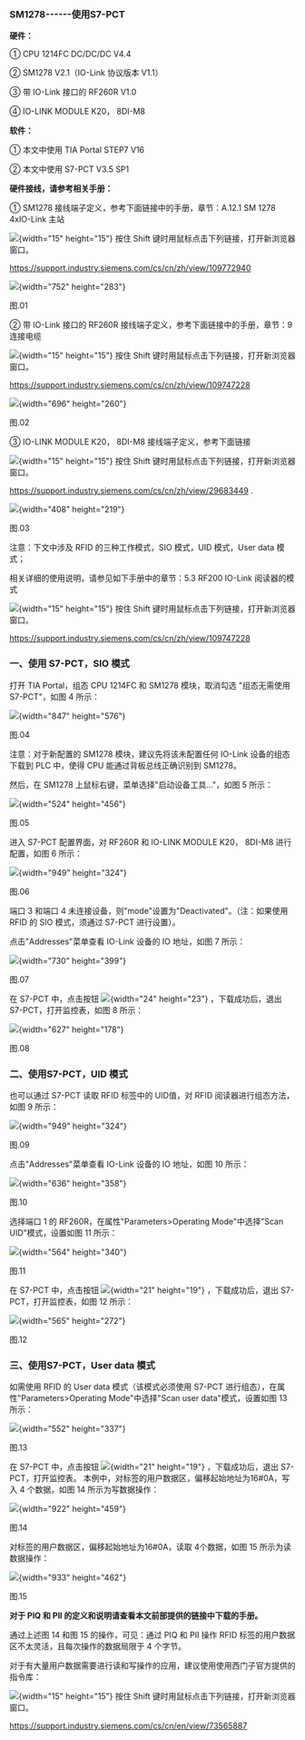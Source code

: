### SM1278------使用S7-PCT

**硬件：**

① CPU 1214FC DC/DC/DC V4.4

② SM1278 V2.1（IO-Link 协议版本 V1.1）

③ 带 IO-Link 接口的 RF260R V1.0

④ IO-LINK MODULE K20， 8DI-M8

**软件：**

① 本文中使用 TIA Portal STEP7 V16

② 本文中使用 S7-PCT V3.5 SP1

**硬件接线，请参考相关手册：**

① SM1278 接线端子定义，参考下面链接中的手册，章节：A.12.1 SM 1278
4xIO-Link 主站

![](images/3.gif){width="15" height="15"} 按住 Shift
键时用鼠标点击下列链接，打开新浏览器窗口。

<https://support.industry.siemens.com/cs/cn/zh/view/109772940>

![](images/2-01.png){width="752" height="283"}

图.01

② 带 IO-Link 接口的 RF260R 接线端子定义，参考下面链接中的手册，章节：9
连接电缆

![](images/3.gif){width="15" height="15"} 按住 Shift
键时用鼠标点击下列链接，打开新浏览器窗口。

<https://support.industry.siemens.com/cs/cn/zh/view/109747228>

![](images/2-02.png){width="696" height="260"}

图.02

③ IO-LINK MODULE K20， 8DI-M8 接线端子定义，参考下面链接

![](images/3.gif){width="15" height="15"} 按住 Shift
键时用鼠标点击下列链接，打开新浏览器窗口。

<https://support.industry.siemens.com/cs/cn/zh/view/29683449> .

![](images/2-03.png){width="408" height="219"}

图.03

注意：下文中涉及 RFID 的三种工作模式，SIO 模式，UID 模式，User data
模式；

相关详细的使用说明，请参见如下手册中的章节：5.3 RF200 IO-Link
阅读器的模式

![](images/3.gif){width="15" height="15"} 按住 Shift
键时用鼠标点击下列链接，打开新浏览器窗口。

<https://support.industry.siemens.com/cs/cn/zh/view/109747228>

### 一、使用 S7-PCT，SIO 模式

打开 TIA Portal，组态 CPU 1214FC 和 SM1278 模块，取消勾选 "组态无需使用
S7-PCT"，如图 4 所示：

![](images/2-04.png){width="847" height="576"}

图.04

注意：对于新配置的 SM1278 模块，建议先将该未配置任何 IO-Link
设备的组态下载到 PLC 中，使得 CPU 能通过背板总线正确识别到 SM1278。

然后，在 SM1278 上鼠标右键，菜单选择"启动设备工具..."，如图 5 所示：

![](images/2-05.png){width="524" height="456"}

图.05

进入 S7-PCT 配置界面，对 RF260R 和 IO-LINK MODULE K20， 8DI-M8
进行配置，如图 6 所示：

![](images/2-06.png){width="949" height="324"}

图.06

端口 3 和端口 4 未连接设备，则"mode"设置为"Deactivated"。（注：如果使用
RFID 的 SIO 模式，须通过 S7-PCT 进行设置）。

点击"Addresses"菜单查看 IO-Link 设备的 IO 地址，如图 7 所示：

![](images/2-07.png){width="730" height="399"}

图.07

在 S7-PCT 中，点击按钮 ![](images/icon/2-01.jpg){width="24" height="23"}
，下载成功后，退出 S7-PCT，打开监控表，如图 8 所示：

![](images/2-08.png){width="627" height="178"}

图.08

### 二、使用S7-PCT，UID 模式

也可以通过 S7-PCT 读取 RFID 标签中的 UID值，对 RFID
阅读器进行组态方法，如图 9 所示：

![](images/2-09.png){width="949" height="324"}

图.09

点击"Addresses"菜单查看 IO-Link 设备的 IO 地址，如图 10 所示：

![](images/2-10.png){width="636" height="358"}

图.10

选择端口 1 的 RF260R，在属性\"Parameters\>Operating Mode\"中选择"Scan
UID"模式，设置如图 11 所示：

![](images/2-11.png){width="564" height="340"}

图.11

在 S7-PCT 中，点击按钮 ![](images/icon/2-01.jpg){width="21" height="19"}
，下载成功后，退出 S7-PCT，打开监控表，如图 12 所示：

![](images/2-12.png){width="565" height="272"}

图.12

### 三、使用S7-PCT，User data 模式

如需使用 RFID 的 User data 模式（该模式必须使用 S7-PCT
进行组态），在属性\"Parameters\>Operating Mode\"中选择"Scan user
data"模式，设置如图 13 所示：

![](images/2-13.png){width="552" height="337"}

图.13

在 S7-PCT 中，点击按钮 ![](images/icon/2-02.jpg){width="21" height="19"}
，下载成功后，退出 S7-PCT，打开监控表。
本例中，对标签的用户数据区，偏移起始地址为16#0A，写入 4 个数据，如图 14
所示为写数据操作：

![](images/2-14.png){width="922" height="459"}

图.14

对标签的用户数据区，偏移起始地址为16#0A，读取 4个数据，如图 15
所示为读数据操作：

![](images/2-15.png){width="933" height="462"}

图.15

**对于 PIQ 和 PII 的定义和说明请查看本文前部提供的链接中下载的手册。**

通过上述图 14 和图 15 的操作，可见：通过 PIQ 和 PII 操作 RFID
标签的用户数据区不太灵活，且每次操作的数据局限于 4 个字节。

对于有大量用户数据需要进行读和写操作的应用，建议使用使用西门子官方提供的指令库：

![](images/3.gif){width="15" height="15"} 按住 Shift
键时用鼠标点击下列链接，打开新浏览器窗口。

<https://support.industry.siemens.com/cs/cn/en/view/73565887>
